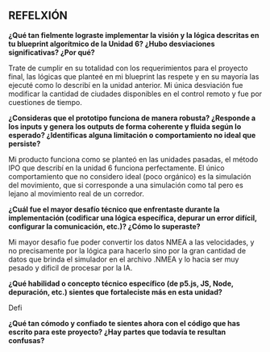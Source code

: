 REFELXIÓN
-

**¿Qué tan fielmente lograste implementar la visión y la lógica descritas en tu blueprint algorítmico de la Unidad 6? ¿Hubo desviaciones significativas? ¿Por qué?**

Trate de cumplir en su totalidad con los requerimientos para el proyecto final, las lógicas que planteé en mi blueprint las respete y en su mayoría las ejecuté como lo describí en la unidad anterior. Mi única desviación fue modificar la cantidad de ciudades disponibles en el control remoto y fue por cuestiones de tiempo. 

**¿Consideras que el prototipo funciona de manera robusta? ¿Responde a los inputs y genera los outputs de forma coherente y fluida según lo esperado? ¿Identificas alguna limitación o comportamiento no ideal que persiste?**

Mi producto funciona como se planteó en las unidades pasadas, el método IPO que describí en la unidad 6 funciona perfectamente. El único comportamiento que no considero ideal (poco orgánico) es la simulación del movimiento, que si corresponde a una simulación como tal pero es lejano al movimiento real de un corredor.


**¿Cuál fue el mayor desafío técnico que enfrentaste durante la implementación (codificar una lógica específica, depurar un error difícil, configurar la comunicación, etc.)? ¿Cómo lo superaste?**

Mi mayor desafio fue poder convertir los datos NMEA a las velocidades, y no precisamente por la lógica para hacerlo sino por la gran cantidad de datos que brinda el simulador en el archivo .NMEA y lo hacia ser muy  pesado y dificil de procesar por la IA. 


**¿Qué habilidad o concepto técnico específico (de p5.js, JS, Node, depuración, etc.) sientes que fortaleciste más en esta unidad?**

Defi


**¿Qué tan cómodo y confiado te sientes ahora con el código que has escrito para este proyecto? ¿Hay partes que todavía te resultan confusas?**
